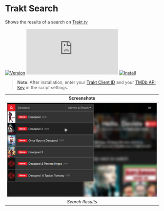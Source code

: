 # Trakt Search

Shows the results of a search on [Trakt.tv][trakt-link]

[![Version][version-badge]][link]
[![Size][size-badge]][link]
[![Install][install-badge]][download-link]

>**Note**: After installation, enter your [Trakt Client ID][trakt-client-id] and your [TMDb API Key][tmdb-api] in the script settings.

|               Screenshots               |
| :-------------------------------------: |
| [![Search Results][screenshot-1]][link] |
|            _Search Results_             |

[trakt-link]: https://trakt.tv/
[link]: #trakt-search
[trakt-client-id]: https://trakt.tv/oauth/applications/new
[tmdb-api]: https://developers.themoviedb.org/3/

[version-badge]: https://flat.badgen.net/runkit/iFelix18/version/Trakt-Userscripts/trakt-search
[size-badge]: https://flat.badgen.net/badgesize/normal/iFelix18/Trakt-Userscripts/master/userscripts/trakt-search.user.js
[install-badge]: https://flat.badgen.net/badge/install%20directly%20from/GitHub/blue "Click here!"

[download-link]: https://cdn.jsdelivr.net/gh/iFelix18/Trakt-Userscripts@master/userscripts/trakt-search.user.js "Click here!"

[screenshot-1]: https://github.com/iFelix18/Trakt-Userscripts/blob/master/userscripts/docs/screenshots/trakt-search.png?raw=true "Search Results"

